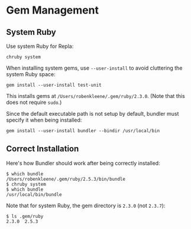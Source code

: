 # Gem Management

## System Ruby

Use system Ruby for Repla:

	chruby system

When installing system gems, use `--user-install` to avoid cluttering the system Ruby space:

	gem install --user-install test-unit

This installs gems at `/Users/robenkleene/.gem/ruby/2.3.0`. (Note that this does not require `sudo`.)

Since the default executable path is not setup by default, bundler must specify it when being installed:

	gem install --user-install bundler --bindir /usr/local/bin

## Correct Installation

Here's how Bundler should work after being correctly installed:

	$ which bundle
	/Users/robenkleene/.gem/ruby/2.5.3/bin/bundle
	$ chruby system
	$ which bundle
	/usr/local/bin/bundle

Note that for system Ruby, the gem directory is `2.3.0` (not `2.3.7`):

	$ ls .gem/ruby
	2.3.0  2.5.3